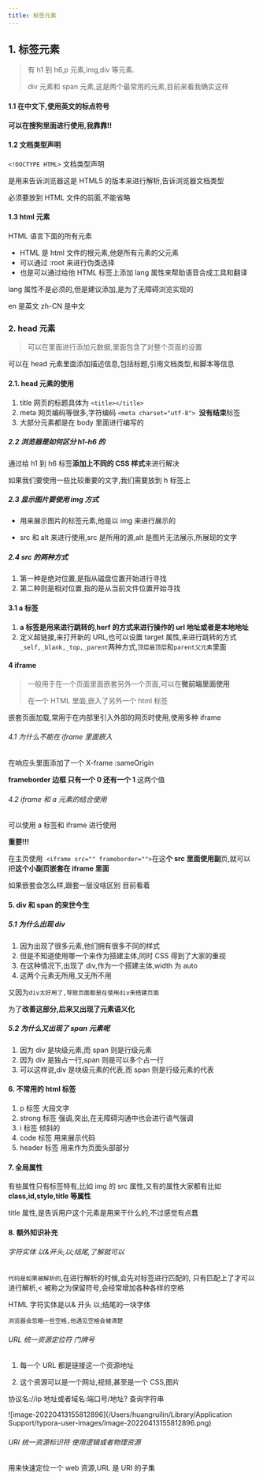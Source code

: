 ```yaml
---
title: 标签元素
---
```


## 1. 标签元素

> 有 h1 到 h6,p 元素,img,div 等元素.
>
> div 元素和 span 元素,这是两个最常用的元素,目前来看我确实这样

#### 1.1 在中文下,使用英文的标点符号

**可以在搜狗里面进行使用,我靠靠!!**

#### 1.2 文档类型声明

`<!DOCTYPE HTML>` 文档类型声明

是用来告诉浏览器这是 HTML5 的版本来进行解析,告诉浏览器文档类型

必须要放到 HTML 文件的前面,不能省略

#### 1.3 html 元素

HTML 语言下面的所有元素

- HTML 是 html 文件的根元素,他是所有元素的父元素
- 可以通过 :root 来进行伪类选择
- 也是可以通过给他 HTML 标签上添加 lang 属性来帮助语音合成工具和翻译

lang 属性不是必须的,但是建议添加,是为了无障碍浏览实现的

en 是英文 zh-CN 是中文

### 2. head 元素

> 可以在里面进行添加元数据,里面包含了对整个页面的设置

可以在 head 元素里面添加描述信息,包括标题,引用文档类型,和脚本等信息

#### 2.1. head 元素的使用

1. title 网页的标题具体为 `<title></title>`
2. meta 网页编码等很多,字符编码 `<meta charset="utf-8"> `**没有结束**标签
3. 大部分元素都是在 body 里面进行编写的

##### 2.2 浏览器是如何区分 h1-h6 的

通过给 h1 到 h6 标签**添加上不同的 CSS 样式**来进行解决

如果我们要使用一些比较重要的文字,我们需要放到 h 标签上

##### 2.3 显示图片要使用 img 方式

- 用来展示图片的标签元素,他是以 img 来进行展示的

- src 和 alt 来进行使用,src 是所用的源,alt 是图片无法展示,所展现的文字

##### 2.4 src 的两种方式

1. 第一种是绝对位置,是指从磁盘位置开始进行寻找
2. 第二种则是相对位置,指的是从当前文件位置开始寻找

#### 3.1 a 标签

1. **a 标签是用来进行跳转的**,**herf 的方式来进行操作的 url 地址或者是本地地址**
2. 定义超链接,来打开新的 URL,也可以设置 target 属性,来进行跳转的方式 `_self,_blank,_top,_parent`两种方式,`顶层最顶层`和`parent父元素`里面

#### 4 iframe

> 一般用于在一个页面里面嵌套另外一个页面,可以在**微前端里面使用**
>
> 在一个 HTML 里面,嵌入了另外一个 html 标签

嵌套页面加载,常用于在内部里引入外部的网页时使用,使用多种 iframe

###### 4.1 为什么不能在 iframe 里面嵌入

在响应头里面添加了一个 X-frame :sameOrigin

**frameborder 边框 只有一个 0 还有一个 1** 这两个值

###### 4.2 iframe 和 a 元素的结合使用

可以使用 a 标签和 iframe 进行使用

**重要!!!**

在主页使用` <iframe src="" frameborder="">`在这**个 src 里面使用副**页,就可以把**这个小副页嵌套在 iframe 里面**

如果嵌套会怎么样,跟套一层没啥区别 目前看着

#### 5. div 和 span 的来世今生

##### 5.1 为什么出现 div

1. 因为出现了很多元素,他们拥有很多不同的样式
2. 但是不知道使用哪一个来作为搭建主体,同时 CSS 得到了大家的重视
3. 在这种情况下,出现了 div,作为一个搭建主体,width 为 auto
4. 这两个元素无所用,又无所不用

又因为`div太好用了,导致页面都是在使用div来搭建页面`

为了**改善这部分,后来又出现了元素语义化**

##### 5.2 为什么又出现了 span 元素呢

1. 因为 div 是块级元素,而 span 则是行级元素
2. 因为 div 是独占一行,span 则是可以多个占一行
3. 可以这样说,div 是块级元素的代表,而 span 则是行级元素的代表

#### 6. 不常用的 html 标签

1. p 标签 大段文字
2. strong 标签 强调,突出,在无障碍沟通中也会进行语气强调
3. i 标签 倾斜的
4. code 标签 用来展示代码
5. header 标签 用来作为页面头部部分

#### 7. 全局属性

有些属性只有标签特有,比如 img 的 src 属性,又有的属性大家都有比如**class,id,style,title 等属性**

title 属性,是告诉用户这个元素是用来干什么的,不过感觉有点蠢

#### 8. 额外知识补充

###### 字符实体 以&开头,以;结尾,了解就可以

`代码是如果被解析的`,在进行解析的时候,会先对标签进行匹配的, 只有匹配上了才可以进行解析,< 被称之为保留符号,会经常增加各种各样的空格

HTML 字符实体是以& 开头 以;结尾的一块字体

`浏览器会忽略一些空格,他遇见空格会被清楚`

###### URL 统一资源定位符 门牌号

1. 每一个 URL 都是链接这一个资源地址

2. 这个资源可以是一个网址,视频,甚至是一个 CSS,图片

协议名://ip 地址或者域名:端口号/地址? 查询字符串

![image-20220413155812896](/Users/huangruilin/Library/Application Support/typora-user-images/image-20220413155812896.png)

###### URI 统一资源标识符 使用逻辑或者物理资源

用来快速定位一个 web 资源,URL 是 URI 的子集

